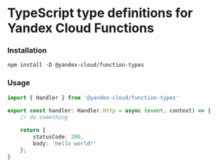 # TypeScript type definitions for Yandex Cloud Functions

### Installation
`npm install -D @yandex-cloud/function-types`

### Usage

```typescript
import { Handler } from '@yandex-cloud/function-types'

export const handler: Handler.Http = async (event, context) => {
    // do something
    
    return {
        statusCode: 200,
        body: 'hello world!'
    };
}
```
